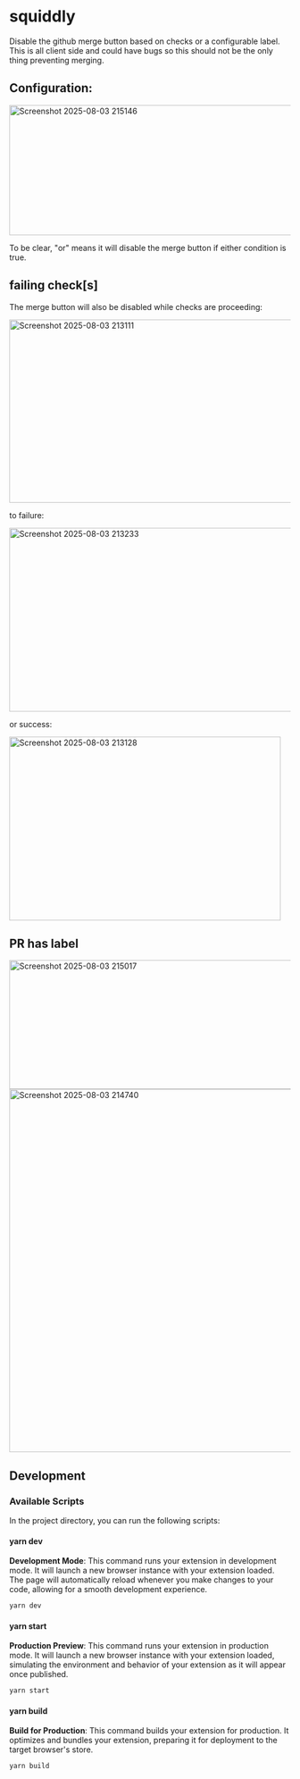 # squiddly

Disable the github merge button based on checks or a configurable label.  This is all client side and could have bugs so this should not be the only thing preventing merging.

## Configuration:

<img width="544" height="233" alt="Screenshot 2025-08-03 215146" src="https://github.com/user-attachments/assets/c8bd7dec-ab35-4a77-b620-587f25107450" />

To be clear, "or" means it will disable the merge button if either condition is true.

## failing check[s]

The merge button will also be disabled while checks are proceeding:

<img width="711" height="328" alt="Screenshot 2025-08-03 213111" src="https://github.com/user-attachments/assets/da05bf51-baa9-46b1-9a93-06c09f3ed62c" />

to failure:

<img width="698" height="329" alt="Screenshot 2025-08-03 213233" src="https://github.com/user-attachments/assets/3f97161d-27db-4679-b4b2-be93316dc96f" />

or success:

<img width="486" height="329" alt="Screenshot 2025-08-03 213128" src="https://github.com/user-attachments/assets/99895426-173d-4d00-b76f-add4736f57b0" />

## PR has label

<img width="542" height="231" alt="Screenshot 2025-08-03 215017" src="https://github.com/user-attachments/assets/3054a41f-59ba-4853-b828-efa624524848" />

<img width="1346" height="650" alt="Screenshot 2025-08-03 214740" src="https://github.com/user-attachments/assets/fc2b5bb8-48d9-4902-9c8a-2879e39fa29e" />

## Development

### Available Scripts

In the project directory, you can run the following scripts:

#### yarn dev

**Development Mode**: This command runs your extension in development mode. It will launch a new browser instance with your extension loaded. The page will automatically reload whenever you make changes to your code, allowing for a smooth development experience.

```bash
yarn dev
```

#### yarn start

**Production Preview**: This command runs your extension in production mode. It will launch a new browser instance with your extension loaded, simulating the environment and behavior of your extension as it will appear once published.

```bash
yarn start
```

#### yarn build

**Build for Production**: This command builds your extension for production. It optimizes and bundles your extension, preparing it for deployment to the target browser's store.

```bash
yarn build
```
